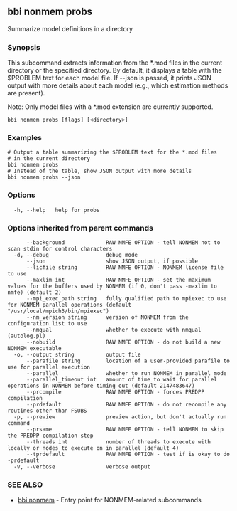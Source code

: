 ## bbi nonmem probs

Summarize model definitions in a directory

### Synopsis

This subcommand extracts information from the *.mod files in the
current directory or the specified directory. By default, it displays a
table with the $PROBLEM text for each model file. If --json is passed, it
prints JSON output with more details about each model (e.g., which
estimation methods are present).

Note: Only model files with a *.mod extension are currently supported.

```
bbi nonmem probs [flags] [<directory>]
```

### Examples

```
# Output a table summarizing the $PROBLEM text for the *.mod files
# in the current directory
bbi nonmem probs
# Instead of the table, show JSON output with more details
bbi nonmem probs --json
```

### Options

```
  -h, --help   help for probs
```

### Options inherited from parent commands

```
      --background             RAW NMFE OPTION - tell NONMEM not to scan stdin for control characters
  -d, --debug                  debug mode
      --json                   show JSON output, if possible
      --licfile string         RAW NMFE OPTION - NONMEM license file to use
      --maxlim int             RAW NMFE OPTION - set the maximum values for the buffers used by NONMEM (if 0, don't pass -maxlim to nmfe) (default 2)
      --mpi_exec_path string   fully qualified path to mpiexec to use for NONMEM parallel operations (default "/usr/local/mpich3/bin/mpiexec")
      --nm_version string      version of NONMEM from the configuration list to use
      --nmqual                 whether to execute with nmqual (autolog.pl)
      --nobuild                RAW NMFE OPTION - do not build a new NONMEM executable
  -o, --output string          output file
      --parafile string        location of a user-provided parafile to use for parallel execution
      --parallel               whether to run NONMEM in parallel mode
      --parallel_timeout int   amount of time to wait for parallel operations in NONMEM before timing out (default 2147483647)
      --prcompile              RAW NMFE OPTION - forces PREDPP compilation
      --prdefault              RAW NMFE OPTION - do not recompile any routines other than FSUBS
  -p, --preview                preview action, but don't actually run command
      --prsame                 RAW NMFE OPTION - tell NONMEM to skip the PREDPP compilation step
      --threads int            number of threads to execute with locally or nodes to execute on in parallel (default 4)
      --tprdefault             RAW NMFE OPTION - test if is okay to do -prdefault
  -v, --verbose                verbose output
```

### SEE ALSO

* [bbi nonmem](bbi_nonmem.md)	 - Entry point for NONMEM-related subcommands

